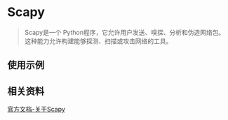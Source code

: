 # Scapy

> Scapy是一个 Python程序，它允许用户发送、嗅探、分析和伪造网络包。这种能力允许构建能够探测、扫描或攻击网络的工具。

## 使用示例


## 相关资料

[官方文档-关于Scapy](https://www.osgeo.cn/scapy/introduction.html#about-scapy)
